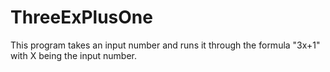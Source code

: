 # ThreeExPlusOne
This program takes an input number and runs it through the formula "3x+1" with X being the input number.
